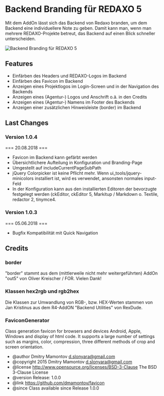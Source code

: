 Backend Branding für REDAXO 5
========================

Mit dem AddOn lässt sich das Backend von Redaxo branden, um dem Backend eine individuellere Note zu geben. Damit kann man, wenn man mehrere REDAXO-Projekte betreut, das Backend auf einen Blick schneller unterscheiden.

![Backend Branding für REDAXO 5](https://i.imgur.com/DS3zRxo.png "Backend Branding Redaxo 5")

Features
-------
* Einfärben des Headers und REDAXO-Logos im Backend
* Einfärben des Favicon im Backend
* Anzeigen eines Projektlogos im Login-Screen und in der Navigation des Backends
* Anzeigen eines (Agentur-) Logos und Anschrift o.ä. in den Credits
* Anzeigen eines (Agentur-) Namens im Footer des Backends 
* Anzeigen einer zusätzlichen Hinweisleiste (border) im Backend


Last Changes
-------
### Version 1.0.4 ####

=== 20.08.2018 ===
* Favicon im Backend kann gefärbt werden
* Übersichtlichere Aufteilung in Konfiguration und Branding-Page
* Umgestellt auf includeCurrentPageSubPath
* jQuery Colorpicker ist keine Pflicht mehr. Wenn ui_tools/jquery-minicolors installiert ist, wird es verwendet, ansonsten normales input-Feld
* In der Konfiguration kann aus den installierten Editoren der bevorzugte festgelegt werden (ckEditor, ckEditor 5, Markitup / Markdown o. Textile, redactor 2, tinymce4.

### Version 1.0.3 ####

=== 05.06.2018 ===
* Bugfix Kompatibilität mit Quick Navigation


Credits
-------
### border ###
"border" stammt aus dem (mittlerweile nicht mehr weitergeführten) AddOn "out5" von Oliver Kreischer / FOR. Vielen Dank!

### Klassen hex2rgb und rgb2hex ###
Die Klassen zur Umwandlung von RGB-, bzw. HEX-Werten stammen von Jan Kristinus aus dem R4-AddON "Backend Utilities" von RexDude.

### FaviconGenerator ###
Class generation favicon for browsers and devices Android, Apple, Windows and display of html code. It supports a large number of settings such as margins, color, compression, three different methods of crop and screen orientation.
* @author    Dmitry Mamontov <d.slonyara@gmail.com>
* @copyright 2015 Dmitry Mamontov <d.slonyara@gmail.com>
* @license   http://www.opensource.org/licenses/BSD-3-Clause  The BSD 3-Clause License
* @version   Release: 1.0.0
* @link      https://github.com/dmamontov/favicon
* @since     Class available since Release 1.0.0

